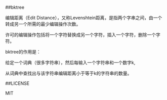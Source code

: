 ##bktree

编辑距离（Edit Distance），又称Levenshtein距离，是指两个字串之间，由一个转成另一个所需的最少编辑操作次数。

许可的编辑操作包括将一个字符替换成另一个字符，插入一个字符，删除一个字符。


bktree的作用是：

给定一个词典（很多字符串），然后每输入一个字符串和一个数字k,

从词典中查找出与该字符串编辑距离小于等于k的字符串的数量。



##LICENSE

MIT